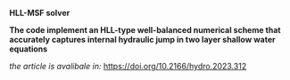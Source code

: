 **HLL-MSF solver**


**The code implement an HLL-type well-balanced numerical scheme that accurately captures internal hydraulic jump in two layer shallow water equations**

*the article is avalibale in:* https://doi.org/10.2166/hydro.2023.312
